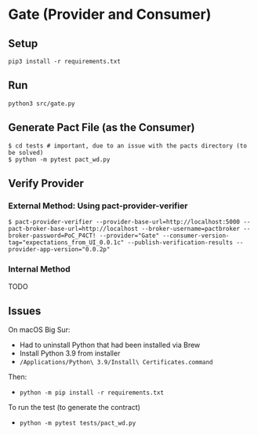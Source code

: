 # Gate (Provider and Consumer)

## Setup

```
pip3 install -r requirements.txt
```

## Run

```
python3 src/gate.py
```

## Generate Pact File (as the Consumer)

```
$ cd tests # important, due to an issue with the pacts directory (to be solved)
$ python -m pytest pact_wd.py
```

## Verify Provider

### External Method: Using pact-provider-verifier

```
$ pact-provider-verifier --provider-base-url=http://localhost:5000 --pact-broker-base-url=http://localhost --broker-username=pactbroker --broker-password=PoC_P4CT! --provider="Gate" --consumer-version-tag="expectations_from_UI_0.0.1c" --publish-verification-results --provider-app-version="0.0.2p"
```

### Internal Method

TODO

## Issues

On macOS Big Sur:

- Had to uninstall Python that had been installed via Brew
- Install Python 3.9 from installer
- `/Applications/Python\ 3.9/Install\ Certificates.command`

Then:

- `python -m pip install -r requirements.txt`

To run the test (to generate the contract)

- `python -m pytest tests/pact_wd.py`